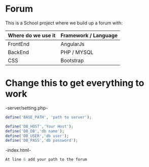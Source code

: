 Forum
=====

This is a School project where we build up a forum with:

|Where do we use it	|	Framework / Language|
|-------------|-------------|
|FrontEnd	|	AngularJs	|
|BackEnd	|	PHP / MYSQL	|
|CSS		|	Bootstrap	|




Change this to get everything to work
=====================================

-server/setting.php-
```php
define('BASE_PATH', 'path to server');

define('DB_HOST','Your Host');
define('DB_DB','db name');
define('DB_USER','db user');
define('DB_PASS','db password');
```

-index.html-
```php
At line 6 add your path to the forum
```
